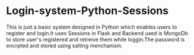# Login-system-Python-Sessions
This is just a basic system designed in Python which enables users to register and login.It uses Sessions in Flask and Backend used is 
MongoDb to store user's registered and retreive them while loggin.The password is encrpted and stored using salting menchanism.
